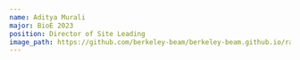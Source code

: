 ```yaml
---
name: Aditya Murali
major: BioE 2023
position: Director of Site Leading
image_path: https://github.com/berkeley-beam/berkeley-beam.github.io/raw/master/images/2018_2019staff/abby.jpg
---
```

